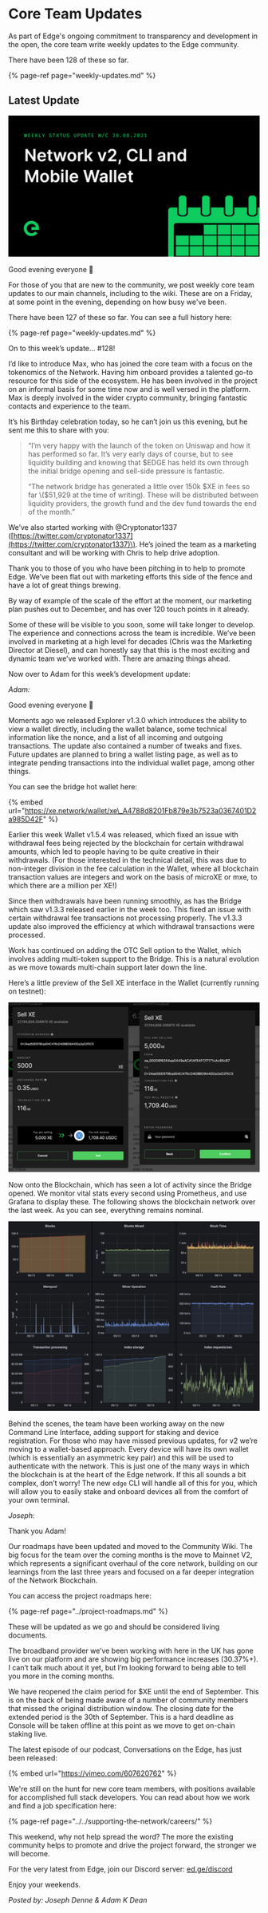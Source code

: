# Core Team Updates

As part of Edge's ongoing commitment to transparency and development in the open, the core team write weekly updates to the Edge community.

There have been 128 of these so far.

{% page-ref page="weekly-updates.md" %}

## Latest Update

![](../../.gitbook/assets/weeklyupdate300821.png)

Good evening everyone 👋

For those of you that are new to the community, we post weekly core team updates to our main channels, including to the wiki. These are on a Friday, at some point in the evening, depending on how busy we've been.

There have been 127 of these so far. You can see a full history here:

{% page-ref page="weekly-updates.md" %}

On to this week’s update… \#128!

I’d like to introduce Max, who has joined the core team with a focus on the tokenomics of the Network. Having him onboard provides a talented go-to resource for this side of the ecosystem. He has been involved in the project on an informal basis for some time now and is well versed in the platform. Max is deeply involved in the wider crypto community, bringing fantastic contacts and experience to the team.

It’s his Birthday celebration today, so he can’t join us this evening, but he sent me this to share with you:

> “I’m very happy with the launch of the token on Uniswap and how it has performed so far. It’s very early days of course, but to see liquidity building and knowing that $EDGE has held its own through the initial bridge opening and sell-side pressure is fantastic.
>
> “The network bridge has generated a little over 150k $XE in fees so far \($51,929 at the time of writing\). These will be distributed between liquidity providers, the growth fund and the dev fund towards the end of the month.”

We’ve also started working with @Cryptonator1337 \([https://twitter.com/cryptonator1337](https://twitter.com/cryptonator1337)\). He’s joined the team as a marketing consultant and will be working with Chris to help drive adoption.

Thank you to those of you who have been pitching in to help to promote Edge. We’ve been flat out with marketing efforts this side of the fence and have a lot of great things brewing.

By way of example of the scale of the effort at the moment, our marketing plan pushes out to December, and has over 120 touch points in it already.

Some of these will be visible to you soon, some will take longer to develop. The experience and connections across the team is incredible. We’ve been involved in marketing at a high level for decades \(Chris was the Marketing Director at Diesel\), and can honestly say that this is the most exciting and dynamic team we’ve worked with. There are amazing things ahead.

Now over to Adam for this week’s development update:

_Adam:_

Good evening everyone 👋

Moments ago we released Explorer v1.3.0 which introduces the ability to view a wallet directly, including the wallet balance, some technical information like the nonce, and a list of all incoming and outgoing transactions. The update also contained a number of tweaks and fixes. Future updates are planned to bring a wallet listing page, as well as to integrate pending transactions into the individual wallet page, among other things.

You can see the bridge hot wallet here:

{% embed url="https://xe.network/wallet/xe\_A4788d8201Fb879e3b7523a0367401D2a985D42F" %}

Earlier this week Wallet v1.5.4 was released, which fixed an issue with withdrawal fees being rejected by the blockchain for certain withdrawal amounts, which led to people having to be quite creative in their withdrawals. \(For those interested in the technical detail, this was due to non-integer division in the fee calculation in the Wallet, where all blockchain transaction values are integers and work on the basis of microXE or mxe, to which there are a million per XE!\)

Since then withdrawals have been running smoothly, as has the Bridge which saw v1.3.3 released earlier in the week too. This fixed an issue with certain withdrawal fee transactions not processing properly. The v1.3.3 update also improved the efficiency at which withdrawal transactions were processed.

Work has continued on adding the OTC Sell option to the Wallet, which involves adding multi-token support to the Bridge. This is a natural evolution as we move towards multi-chain support later down the line.

Here’s a little preview of the Sell XE interface in the Wallet \(currently running on testnet\):

![](../../.gitbook/assets/sell-preview.png)

Now onto the Blockchain, which has seen a lot of activity since the Bridge opened. We monitor vital stats every second using Prometheus, and use Grafana to display these. The following shows the blockchain network over the last week. As you can see, everything remains nominal.

![](../../.gitbook/assets/unknown.png)

Behind the scenes, the team have been working away on the new Command Line Interface, adding support for staking and device registration. For those who may have missed previous updates, for v2 we’re moving to a wallet-based approach. Every device will have its own wallet \(which is essentially an asymmetric key pair\) and this will be used to authenticate with the network. This is just one of the many ways in which the blockchain is at the heart of the Edge network. If this all sounds a bit complex, don’t worry! The new `edge` CLI will handle all of this for you, which will allow you to easily stake and onboard devices all from the comfort of your own terminal.

_Joseph:_

Thank you Adam!

Our roadmaps have been updated and moved to the Community Wiki. The big focus for the team over the coming months is the move to Mainnet V2, which represents a significant overhaul of the core network, building on our learnings from the last three years and focused on a far deeper integration of the Network Blockchain.

You can access the project roadmaps here:

{% page-ref page="../project-roadmaps.md" %}

These will be updated as we go and should be considered living documents.

The broadband provider we’ve been working with here in the UK has gone live on our platform and are showing big performance increases \(30.37%+\). I can’t talk much about it yet, but I’m looking forward to being able to tell you more in the coming months.

We have reopened the claim period for $XE until the end of September. This is on the back of being made aware of a number of community members that missed the original distribution window. The closing date for the extended period is the 30th of September. This is a hard deadline as Console will be taken offline at this point as we move to get on-chain staking live.

The latest episode of our podcast, Conversations on the Edge, has just been released:

{% embed url="https://vimeo.com/607620762" %}

We're still on the hunt for new core team members, with positions available for accomplished full stack developers. You can read about how we work and find a job specification here:

{% page-ref page="../../supporting-the-network/careers/" %}

This weekend, why not help spread the word? The more the existing community helps to promote and drive the project forward, the stronger we will become.

For the very latest from Edge, join our Discord server: [ed.ge/discord](https://ed.ge/discord)

Enjoy your weekends.

_Posted by: Joseph Denne & Adam K Dean_

